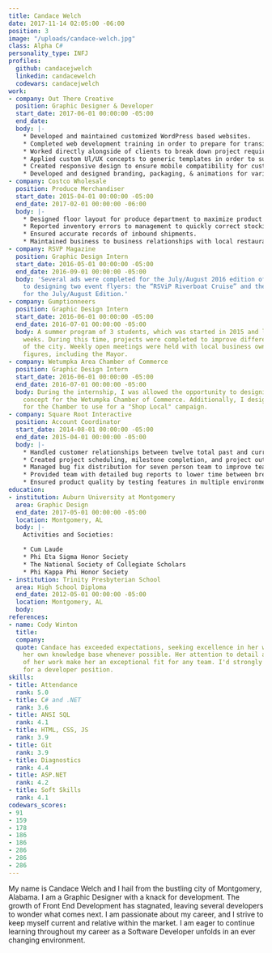 ```yaml
---
title: Candace Welch
date: 2017-11-14 02:05:00 -06:00
position: 3
image: "/uploads/candace-welch.jpg"
class: Alpha C#
personality_type: INFJ
profiles:
  github: candacejwelch
  linkedin: candacewelch
  codewars: candacejwelch
work:
- company: Out There Creative
  position: Graphic Designer & Developer
  start_date: 2017-06-01 00:00:00 -05:00
  end_date: 
  body: |-
    * Developed and maintained customized WordPress based websites.
    * Completed web development training in order to prepare for transitioning into a primarily development role.
    * Worked directly alongside of clients to break down project requirements and manage task creation.
    * Applied custom Ul/UX concepts to generic templates in order to successfully satisfy customer requirements
    * Created responsive design to ensure mobile compatibility for custom websites.
    * Developed and designed branding, packaging, & animations for various projects.
- company: Costco Wholesale
  position: Produce Merchandiser
  start_date: 2015-04-01 00:00:00 -05:00
  end_date: 2017-02-01 00:00:00 -06:00
  body: |-
    * Designed floor layout for produce department to maximize product turnover.
    * Reported inventory errors to management to quickly correct stocking issues and avoid runaway over/under stocking.
    * Ensured accurate records of inbound shipments.
    * Maintained business to business relationships with local restaurants in order to promote Costco community involvement.
- company: RSVP Magazine
  position: Graphic Design Intern
  start_date: 2016-05-01 00:00:00 -05:00
  end_date: 2016-09-01 00:00:00 -05:00
  body: 'Several ads were completed for the July/August 2016 edition of RSVP. In addition
    to designing two event flyers: the “RSViP Riverboat Cruise” and the Release Party
    for the July/August Edition.'
- company: Gumptionneers
  position: Graphic Design Intern
  start_date: 2016-06-01 00:00:00 -05:00
  end_date: 2016-07-01 00:00:00 -05:00
  body: A summer program of 3 students, which was started in 2015 and last 6 to 8
    weeks. During this time, projects were completed to improve different aspects
    of the city. Weekly open meetings were held with local business owners and community
    figures, including the Mayor.
- company: Wetumpka Area Chamber of Commerce
  position: Graphic Design Intern
  start_date: 2016-06-01 00:00:00 -05:00
  end_date: 2016-07-01 00:00:00 -05:00
  body: During the internship, I was allowed the opportunity to designing a new Billboard
    concept for the Wetumpka Chamber of Commerce. Additionally, I designed a banner
    for the Chamber to use for a "Shop Local" campaign.
- company: Square Root Interactive
  position: Account Coordinator
  start_date: 2014-08-01 00:00:00 -05:00
  end_date: 2015-04-01 00:00:00 -05:00
  body: |-
    * Handled customer relationships between twelve total past and current accounts.
    * Created project scheduling, milestone completion, and project outlook reports to accurately determine the health of the project.
    * Managed bug fix distribution for seven person team to improve team efficiency.
    * Provided team with detailed bug reports to lower time between breaks and fixes.
    * Ensured product quality by testing features in multiple environments.
education:
- institution: Auburn University at Montgomery
  area: Graphic Design
  end_date: 2017-05-01 00:00:00 -05:00
  location: Montgomery, AL
  body: |-
    Activities and Societies:

    * Cum Laude
    * Phi Eta Sigma Honor Society
    * The National Society of Collegiate Scholars
    * Phi Kappa Phi Honor Society
- institution: Trinity Presbyterian School
  area: High School Diploma
  end_date: 2012-05-01 00:00:00 -05:00
  location: Montgomery, AL
  body: 
references:
- name: Cody Winton
  title: 
  company: 
  quote: Candace has exceeded expectations, seeking excellence in her work and advancing
    her own knowledge base whenever possible. Her attention to detail and the quality
    of her work make her an exceptional fit for any team. I'd strongly recommend Candace
    for a developer position.
skills:
- title: Attendance
  rank: 5.0
- title: C# and .NET
  rank: 3.6
- title: ANSI SQL
  rank: 4.1
- title: HTML, CSS, JS
  rank: 3.9
- title: Git
  rank: 3.9
- title: Diagnostics
  rank: 4.4
- title: ASP.NET
  rank: 4.2
- title: Soft Skills
  rank: 4.1
codewars_scores:
- 91
- 159
- 178
- 186
- 186
- 286
- 286
- 286
---
```


My name is Candace Welch and I hail from the bustling city of Montgomery, Alabama. I am a Graphic Designer with a knack for development. The growth of Front End Development has stagnated, leaving several developers to wonder what comes next. I am passionate about my career, and I strive to keep myself current and relative within the market. I am eager to continue learning throughout my career as a Software Developer unfolds in an ever changing environment.